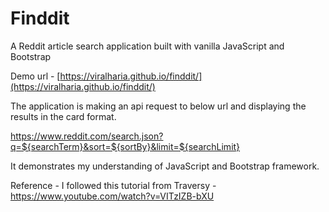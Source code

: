 # Finddit

A Reddit article search application built with vanilla JavaScript and Bootstrap

Demo url - [https://viralharia.github.io/finddit/](https://viralharia.github.io/finddit/)


The application is making an api request to below url and displaying the results in the card format.

https://www.reddit.com/search.json?q=${searchTerm}&sort=${sortBy}&limit=${searchLimit}

It demonstrates my understanding of JavaScript and Bootstrap framework.

Reference - I followed this tutorial from Traversy - https://www.youtube.com/watch?v=VITzIZB-bXU